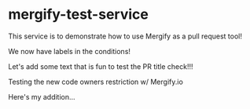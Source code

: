 # mergify-test-service

This service is to demonstrate how to use Mergify as a pull request tool!

We now have labels in the conditions!

Let's add some text that is fun to test the PR title check!!!

Testing the new code owners restriction w/ Mergify.io

Here's my addition...
